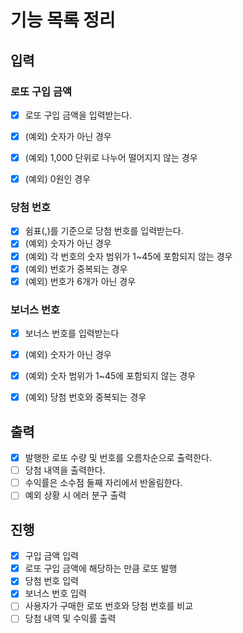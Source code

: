 # 기능 목록 정리

## 입력
### 로또 구입 금액
- [x] 로또 구입 금액을 입력받는다.
- [x] (예외) 숫자가 아닌 경우
- [x] (예외) 1,000 단위로 나누어 떨어지지 않는 경우
- [x] (예외) 0원인 경우


### 당첨 번호
- [x] 쉼표(,)를 기준으로 당첨 번호를 입력받는다.
- [x] (예외) 숫자가 아닌 경우
- [x] (예외) 각 번호의 숫자 범위가 1~45에 포함되지 않는 경우
- [x] (예외) 번호가 중복되는 경우
- [x] (예외) 번호가 6개가 아닌 경우

### 보너스 번호
- [x] 보너스 번호를 입력받는다
- [x] (예외) 숫자가 아닌 경우
- [x] (예외) 숫자 범위가 1~45에 포함되지 않는 경우
- [x] (예외) 당첨 번호와 중복되는 경우


## 출력
- [x] 발행한 로또 수량 및 번호를 오름차순으로 출력한다.
- [ ] 당첨 내역을 출력한다.
- [ ] 수익률은 소수점 둘째 자리에서 반올림한다.
- [ ] 예외 상황 시 에러 분구 출력

## 진행
- [x] 구입 금액 입력
- [x] 로또 구입 금액에 해당하는 만큼 로또 발행
- [x] 당첨 번호 입력
- [x] 보너스 번호 입력
- [ ] 사용자가 구매한 로또 번호와 당첨 번호를 비교
- [ ] 당첨 내역 및 수익률 출력